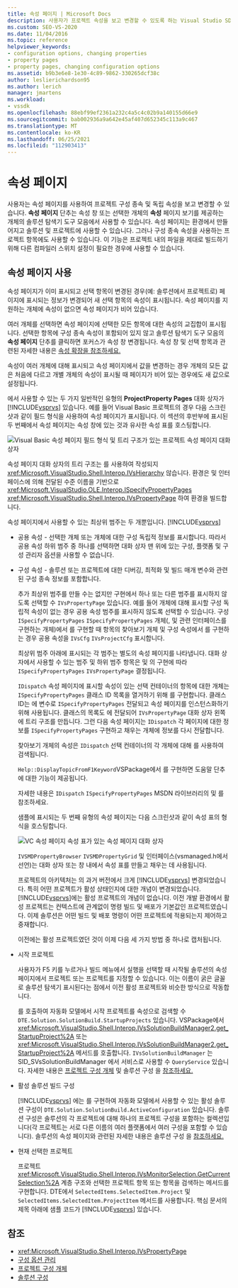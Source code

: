 ```yaml
---
title: 속성 페이지 | Microsoft Docs
description: 사용자가 프로젝트 속성을 보고 변경할 수 있도록 하는 Visual Studio SDK에서 새 프로젝트 형식에 대한 속성 페이지 작업에 대해 알아봅니다.
ms.custom: SEO-VS-2020
ms.date: 11/04/2016
ms.topic: reference
helpviewer_keywords:
- configuration options, changing properties
- property pages
- property pages, changing configuration options
ms.assetid: b9b3e6e8-1e30-4c89-9862-330265dcf38c
author: leslierichardson95
ms.author: lerich
manager: jmartens
ms.workload:
- vssdk
ms.openlocfilehash: 88ebf99ef2361a232c4a5c4c02b9a140155d66e9
ms.sourcegitcommit: bab002936a9a642e45af407d652345c113a9c467
ms.translationtype: MT
ms.contentlocale: ko-KR
ms.lasthandoff: 06/25/2021
ms.locfileid: "112903413"
---
```

# <a name="property-pages"></a>속성 페이지
사용자는 속성 페이지를 사용하여 프로젝트 구성 종속 및 독립 속성을 보고 변경할 수 있습니다. **속성 페이지** 단추는 속성 창 또는 선택한 개체의 **속성** 페이지 보기를 제공하는 개체의 솔루션 탐색기 도구 모음에서 사용할 수 있습니다. 속성 페이지는 환경에서 만들어지고 솔루션 및 프로젝트에 사용할 수 있습니다. 그러나 구성 종속 속성을 사용하는 프로젝트 항목에도 사용할 수 있습니다. 이 기능은 프로젝트 내의 파일을 제대로 빌드하기 위해 다른 컴파일러 스위치 설정이 필요한 경우에 사용할 수 있습니다.

## <a name="using-property-pages"></a>속성 페이지 사용
 속성 페이지가 이미 표시되고 선택 항목이 변경된 경우(예: 솔루션에서 프로젝트로) 페이지에 표시되는 정보가 변경되어 새 선택 항목의 속성이 표시됩니다. 속성 페이지를 지원하는 개체에 속성이 없으면 속성 페이지가 비어 있습니다.

 여러 개체를 선택하면 속성 페이지에 선택한 모든 항목에 대한 속성의 교집합이 표시됩니다. 선택한 항목에 구성 종속 속성이 포함되어 있지 않고 솔루션 탐색기 도구 모음의 **속성 페이지** 단추를 클릭하면 포커스가 속성 창 변경됩니다. 속성 창 및 선택 항목과 관련된 자세한 내용은 [속성 확장을 참조하세요.](../../extensibility/internals/extending-properties.md)

 속성이 여러 개체에 대해 표시되고 속성 페이지에서 값을 변경하는 경우 개체의 모든 값은 처음에 다르고 개별 개체의 속성이 표시될 때 페이지가 비어 있는 경우에도 새 값으로 설정됩니다.

 에서 사용할 수 있는 두 가지 일반적인 유형의 **ProjectProperty Pages** 대화 상자가 [!INCLUDE[vsprvs](../../code-quality/includes/vsprvs_md.md)] 있습니다. 예를 들어 Visual Basic 프로젝트의 경우 다음 스크린샷과 같이 필드 형식을 사용하여 속성 페이지가 표시됩니다. 이 섹션의 후반부에 표시된 두 번째에서 속성 페이지는 속성 창에 있는 것과 유사한 속성 표를 호스팅합니다.

 ![Visual Basic 속성 페이지](../../extensibility/internals/media/vsvbproppages.gif "vsVBPropPages") 필드 형식 및 트리 구조가 있는 프로젝트 속성 페이지 대화 상자

 속성 페이지 대화 상자의 트리 구조는 를 사용하여 작성되지 <xref:Microsoft.VisualStudio.Shell.Interop.IVsHierarchy> 않습니다. 환경은 및 인터페이스에 의해 전달된 수준 이름을 기반으로 <xref:Microsoft.VisualStudio.OLE.Interop.ISpecifyPropertyPages> <xref:Microsoft.VisualStudio.Shell.Interop.IVsPropertyPage> 하여 환경을 빌드합니다.

 속성 페이지에서 사용할 수 있는 최상위 범주는 두 개뿐입니다. [!INCLUDE[vsprvs](../../code-quality/includes/vsprvs_md.md)]

- 공용 속성 - 선택한 개체 또는 개체에 대한 구성 독립적 정보를 표시합니다. 따라서 공용 속성 하위 범주 중 하나를 선택하면 대화 상자 맨 위에 있는 구성, 플랫폼 및 구성 관리자 옵션을 사용할 수 없습니다.

- 구성 속성 - 솔루션 또는 프로젝트에 대한 디버깅, 최적화 및 빌드 매개 변수와 관련된 구성 종속 정보를 포함합니다.

  추가 최상위 범주를 만들 수는 없지만 구현에서 하나 또는 다른 범주를 표시하지 않도록 선택할 수 `IVsPropertyPage` 있습니다. 예를 들어 개체에 대해 표시할 구성 독립적 속성이 없는 경우 공용 속성 범주를 표시하지 않도록 선택할 수 있습니다. 구성 `ISpecifyPropertyPages` `ISpecifyPropertyPages` 개체(, 및 관련 인터페이스를 구현하는 개체)에서 를 구현할 때 항목의 찾아보기 개체 및 구성 속성에서 를 구현하는 경우 공용 속성을 `IVsCfg` `IVsProjectCfg` 표시합니다.

  최상위 범주 아래에 표시되는 각 범주는 별도의 속성 페이지를 나타냅니다. 대화 상자에서 사용할 수 있는 범주 및 하위 범주 항목은 및 의 구현에 따라 `ISpecifyPropertyPages` `IVsPropertyPage` 결정됩니다.

  `IDispatch` 속성 페이지에 표시할 속성이 있는 선택 컨테이너의 항목에 대한 개체는 `ISpecifyPropertyPages` 클래스 ID 목록을 열거하기 위해 를 구현합니다. 클래스 ID는 에 변수로 `ISpecifyPropertyPages` 전달되고 속성 페이지를 인스턴스화하기 위해 사용됩니다. 클래스의 목록도 에 전달되어 `IVsPropertyPage` 대화 상자 왼쪽에 트리 구조를 만듭니다. 그런 다음 속성 페이지는 `IDispatch` 각 페이지에 대한 정보를 `ISpecifyPropertyPages` 구현하고 채우는 개체에 정보를 다시 전달합니다.

  찾아보기 개체의 속성은 `IDispatch` 선택 컨테이너의 각 개체에 대해 를 사용하여 검색됩니다.

  `Help::DisplayTopicFromF1Keyword`VSPackage에서 를 구현하면 도움말 단추에 대한 기능이 제공됩니다.

  자세한 내용은 `IDispatch` `ISpecifyPropertyPages` MSDN 라이브러리의 및 를 참조하세요.

  샘플에 표시되는 두 번째 유형의 속성 페이지는 다음 스크린샷과 같이 속성 표의 형식을 호스팅합니다.

  ![VC 속성 페이지](../../extensibility/internals/media/vsvcproppages.gif "vsVCPropPages") 속성 표가 있는 속성 페이지 대화 상자

  `IVSMDPropertyBrowser` `IVSMDPropertyGrid` 및 인터페이스(vsmanaged.h에서 선언)는 대화 상자 또는 창 내에서 속성 표를 만들고 채우는 데 사용됩니다.

  프로젝트의 아키텍처는 의 과거 버전에서 크게 [!INCLUDE[vsprvs](../../code-quality/includes/vsprvs_md.md)] 변경되었습니다. 특히 어떤 프로젝트가 활성 상태인지에 대한 개념이 변경되었습니다. [!INCLUDE[vsprvs](../../code-quality/includes/vsprvs_md.md)]에는 활성 프로젝트의 개념이 없습니다. 이전 개발 환경에서 활성 프로젝트는 컨텍스트에 관계없이 명령 빌드 및 배포가 기본값인 프로젝트였습니다. 이제 솔루션은 어떤 빌드 및 배포 명령이 어떤 프로젝트에 적용되는지 제어하고 중재합니다.

  이전에는 활성 프로젝트였던 것이 이제 다음 세 가지 방법 중 하나로 캡처됩니다.

- 시작 프로젝트

   사용자가 F5 키를 누르거나 빌드 메뉴에서 실행을 선택할 때 시작될 솔루션의 속성 페이지에서 프로젝트 또는 프로젝트를 지정할 수 있습니다. 이는 이름이 굵은 글꼴로 솔루션 탐색기 표시된다는 점에서 이전 활성 프로젝트와 비슷한 방식으로 작동합니다.

   를 호출하여 자동화 모델에서 시작 프로젝트를 속성으로 검색할 수 `DTE.Solution.SolutionBuild.StartupProjects` 있습니다. VSPackage에서 <xref:Microsoft.VisualStudio.Shell.Interop.IVsSolutionBuildManager2.get_StartupProject%2A> 또는 <xref:Microsoft.VisualStudio.Shell.Interop.IVsSolutionBuildManager2.get_StartupProject%2A> 메서드를 호출합니다. `IVsSolutionBuildManager` 는 SID_SVsSolutionBuildManager 에서 서비스로 사용할 수 `QueryService` 있습니다. 자세한 내용은 [프로젝트 구성 개체](../../extensibility/internals/project-configuration-object.md) 및 솔루션 구성 을 [참조하세요.](../../extensibility/internals/solution-configuration.md)

- 활성 솔루션 빌드 구성

   [!INCLUDE[vsprvs](../../code-quality/includes/vsprvs_md.md)] 에는 를 구현하여 자동화 모델에서 사용할 수 있는 활성 솔루션 구성이 `DTE.Solution.SolutionBuild.ActiveConfiguration` 있습니다. 솔루션 구성은 솔루션의 각 프로젝트에 대해 하나의 프로젝트 구성을 포함하는 컬렉션입니다(각 프로젝트는 서로 다른 이름의 여러 플랫폼에서 여러 구성을 포함할 수 있습니다). 솔루션의 속성 페이지와 관련된 자세한 내용은 솔루션 구성 을 [참조하세요.](../../extensibility/internals/solution-configuration.md)

- 현재 선택한 프로젝트

   프로젝트 <xref:Microsoft.VisualStudio.Shell.Interop.IVsMonitorSelection.GetCurrentSelection%2A> 계층 구조와 선택한 프로젝트 항목 또는 항목을 검색하는 메서드를 구현합니다. DTE에서 `SelectedItems.SelectedItem.Project` 및 `SelectedItems.SelectedItem.ProjectItem` 메서드를 사용합니다. 핵심 문서의 제목 아래에 샘플 코드가 [!INCLUDE[vsprvs](../../code-quality/includes/vsprvs_md.md)] 있습니다.

## <a name="see-also"></a>참조
- <xref:Microsoft.VisualStudio.Shell.Interop.IVsPropertyPage>
- [구성 옵션 관리](../../extensibility/internals/managing-configuration-options.md)
- [프로젝트 구성 개체](../../extensibility/internals/project-configuration-object.md)
- [솔루션 구성](../../extensibility/internals/solution-configuration.md)
